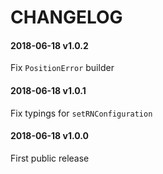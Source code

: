 # CHANGELOG

#### 2018-06-18 v1.0.2
  Fix `PositionError` builder

#### 2018-06-18 v1.0.1
  Fix typings for `setRNConfiguration`

#### 2018-06-18 v1.0.0
  First public release
